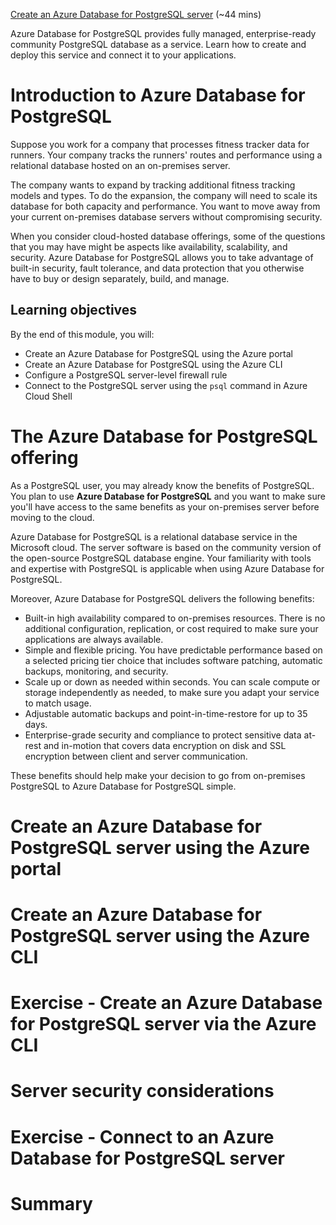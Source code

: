 [Create an Azure Database for PostgreSQL server](https://docs.microsoft.com/en-us/learn/modules/create-azure-db-for-postgresql-server/) (~44 mins)

Azure Database for PostgreSQL provides fully managed, enterprise-ready community PostgreSQL database as a service. Learn how to create and deploy this service and connect it to your applications.

# Introduction to Azure Database for PostgreSQL

Suppose you work for a company that processes fitness tracker data for runners. Your company tracks the runners' routes and performance using a relational database hosted on an on-premises server.

The company wants to expand by tracking additional fitness tracking models and types. To do the expansion, the company will need to scale its database for both capacity and performance. You want to move away from your current on-premises database servers without compromising security.

When you consider cloud-hosted database offerings, some of the questions that you may have might be aspects like availability, scalability, and security. Azure Database for PostgreSQL allows you to take advantage of built-in security, fault tolerance, and data protection that you otherwise have to buy or design separately, build, and manage.

## Learning objectives

By the end of this module, you will:

- Create an Azure Database for PostgreSQL using the Azure portal
- Create an Azure Database for PostgreSQL using the Azure CLI
- Configure a PostgreSQL server-level firewall rule
- Connect to the PostgreSQL server using the `psql` command in Azure Cloud Shell

# The Azure Database for PostgreSQL offering

As a PostgreSQL user, you may already know the benefits of PostgreSQL. You plan to use **Azure Database for PostgreSQL** and you want to make sure you'll have access to the same benefits as your on-premises server before moving to the cloud.

Azure Database for PostgreSQL is a relational database service in the Microsoft cloud. The server software is based on the community version of the open-source PostgreSQL database engine. Your familiarity with tools and expertise with PostgreSQL is applicable when using Azure Database for PostgreSQL.

Moreover, Azure Database for PostgreSQL delivers the following benefits:

- Built-in high availability compared to on-premises resources. There is no additional configuration, replication, or cost required to make sure your applications are always available.
- Simple and flexible pricing. You have predictable performance based on a selected pricing tier choice that includes software patching, automatic backups, monitoring, and security.
- Scale up or down as needed within seconds. You can scale compute or storage independently as needed, to make sure you adapt your service to match usage.
- Adjustable automatic backups and point-in-time-restore for up to 35 days.
- Enterprise-grade security and compliance to protect sensitive data at-rest and in-motion that covers data encryption on disk and SSL encryption between client and server communication.

These benefits should help make your decision to go from on-premises PostgreSQL to Azure Database for PostgreSQL simple.

# Create an Azure Database for PostgreSQL server using the Azure portal

# Create an Azure Database for PostgreSQL server using the Azure CLI

# Exercise - Create an Azure Database for PostgreSQL server via the Azure CLI

# Server security considerations

# Exercise - Connect to an Azure Database for PostgreSQL server

# Summary
